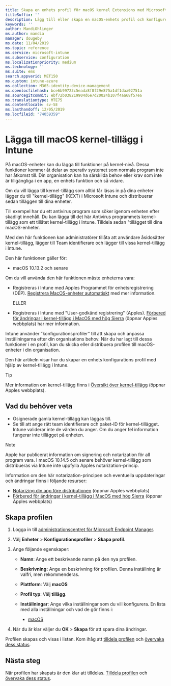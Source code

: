 ```yaml
---
title: Skapa en enhets profil för macOS kernel Extensions med Microsoft Intune-Azure | Microsoft Docs
titleSuffix: ''
description: Lägg till eller skapa en macOS-enhets profil och konfigurera sedan kernel-tillägg så att användare åsidosätter, Lägg till Team-ID och ett paket-och grupp-ID i Microsoft Intune.
keywords: ''
author: MandiOhlinger
ms.author: mandia
manager: dougeby
ms.date: 11/04/2019
ms.topic: reference
ms.service: microsoft-intune
ms.subservice: configuration
ms.localizationpriority: medium
ms.technology: ''
ms.suite: ems
search.appverid: MET150
ms.custom: intune-azure
ms.collection: M365-identity-device-management
ms.openlocfilehash: bce6b99723c5eada8f8f29e875a1df1daa02751a
ms.sourcegitcommit: ebf72b038219904d6e7d20024b107f4aa68f57e6
ms.translationtype: MTE75
ms.contentlocale: sv-SE
ms.lasthandoff: 12/05/2019
ms.locfileid: "74059359"
---
```

# <a name="add-macos-kernel-extensions-in-intune"></a>Lägga till macOS kernel-tillägg i Intune

På macOS-enheter kan du lägga till funktioner på kernel-nivå. Dessa funktioner kommer åt delar av operativ systemet som normala program inte har åtkomst till. Din organisation kan ha särskilda behov eller krav som inte är tillgängliga i en app, en enhets funktion och så vidare. 

Om du vill lägga till kernel-tillägg som alltid får läsas in på dina enheter lägger du till "kernel-tillägg" (KEXT) i Microsoft Intune och distribuerar sedan tilläggen till dina enheter.

Till exempel har du ett antivirus program som söker igenom enheten efter skadligt innehåll. Du kan lägga till det här Antivirus programmets kernel-tillägg som ett tillåtet kernel-tillägg i Intune. Tilldela sedan "tillägget till dina macOS-enheter.

Med den här funktionen kan administratörer tillåta att användare åsidosätter kernel-tillägg, lägger till Team identifierare och lägger till vissa kernel-tillägg i Intune.

Den här funktionen gäller för:

- macOS 10.13.2 och senare

Om du vill använda den här funktionen måste enheterna vara:

- Registreras i Intune med Apples Programmet för enhetsregistrering (DEP). [Registrera MacOS-enheter automatiskt](../enrollment/device-enrollment-program-enroll-macos.md) med mer information.

  ELLER

- Registreras i Intune med "User-godkänd registrering" (Apples). [Förbered för ändringar i kernel-tillägg i MacOS med hög Sierra](https://support.apple.com/en-us/HT208019) (öppnar Apples webbplats) har mer information.

Intune använder ”konfigurationsprofiler” till att skapa och anpassa inställningarna efter din organisations behov. När du har lagt till dessa funktioner i en profil, kan du skicka eller distribuera profilen till macOS-enheter i din organisation.

Den här artikeln visar hur du skapar en enhets konfigurations profil med hjälp av kernel-tillägg i Intune.

> [!TIP]
> Mer information om kernel-tillägg finns i [Översikt över kernel-tillägg](https://developer.apple.com/library/archive/documentation/Darwin/Conceptual/KernelProgramming/Extend/Extend.html) (öppnar Apples webbplats).

## <a name="what-you-need-to-know"></a>Vad du behöver veta

- Osignerade gamla kernel-tillägg kan läggas till.
- Se till att ange rätt team identifierare och paket-ID för kernel-tillägget. Intune validerar inte de värden du anger. Om du anger fel information fungerar inte tillägget på enheten.

> [!NOTE]
> Apple har publicerat information om signering och notarization för all program vara. I macOS 10.14.5 och senare behöver kernel-tillägg som distribueras via Intune inte uppfylla Apples notarization-princip.
>
> Information om den här notarization-principen och eventuella uppdateringar och ändringar finns i följande resurser:
>
> - [Notarizing din app före distributionen](https://developer.apple.com/documentation/security/notarizing_your_app_before_distribution) (öppnar Apples webbplats) 
> - [Förbered för ändringar i kernel-tillägg i MacOS med hög Sierra](https://support.apple.com/en-us/HT208019) (öppnar Apples webbplats)

## <a name="create-the-profile"></a>Skapa profilen

1. Logga in till [administrationscentret för Microsoft Endpoint Manager](https://go.microsoft.com/fwlink/?linkid=2109431).
2. Välj **Enheter** > **Konfigurationsprofiler** > **Skapa profil**.
3. Ange följande egenskaper:

    - **Namn**: Ange ett beskrivande namn på den nya profilen.
    - **Beskrivning:** Ange en beskrivning för profilen. Denna inställning är valfri, men rekommenderas.
    - **Plattform**: Välj **macOS**
    - **Profil typ**: Välj **tillägg**.
    - **Inställningar**: Ange vilka inställningar som du vill konfigurera. En lista med alla inställningar och vad de gör finns i:

        - [macOS](kernel-extensions-settings-macos.md)

4. När du är klar väljer du **OK** > **Skapa** för att spara dina ändringar.

Profilen skapas och visas i listan. Kom ihåg att [tilldela profilen](../device-profile-assign.md) och [övervaka dess status](../device-profile-monitor.md).

## <a name="next-steps"></a>Nästa steg

När profilen har skapats är den klar att tilldelas. [Tilldela profilen](../device-profile-assign.md) och [övervaka dess status](../device-profile-monitor.md).
